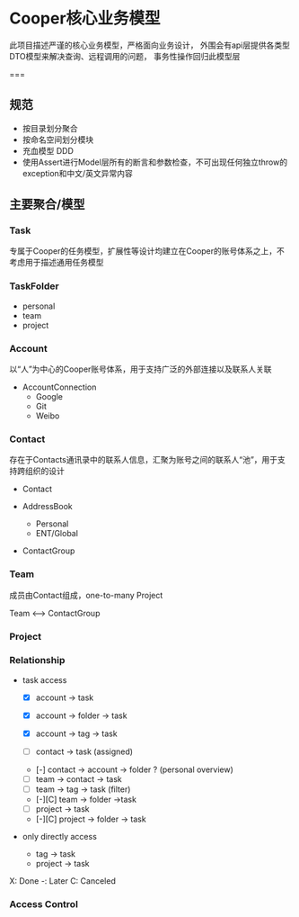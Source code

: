 ﻿# Cooper核心业务模型

此项目描述严谨的核心业务模型，严格面向业务设计，
外围会有api层提供各类型DTO模型来解决查询、远程调用的问题，
事务性操作回归此模型层

===

## 规范

- 按目录划分聚合
- 按命名空间划分模块
- 充血模型 DDD
- 使用Assert进行Model层所有的断言和参数检查，不可出现任何独立throw的exception和中文/英文异常内容

## 主要聚合/模型


### Task

专属于Cooper的任务模型，扩展性等设计均建立在Cooper的账号体系之上，不考虑用于描述通用任务模型

### TaskFolder

- personal
- team
- project

### Account
以“人”为中心的Cooper账号体系，用于支持广泛的外部连接以及联系人关联

- AccountConnection
	- Google
	- Git
	- Weibo

### Contact

存在于Contacts通讯录中的联系人信息，汇聚为账号之间的联系人“池”，用于支持跨组织的设计

- Contact
	
- AddressBook
	- Personal
	- ENT/Global
- ContactGroup

### Team

成员由Contact组成，one-to-many Project

Team <--> ContactGroup

### Project


### Relationship

- task access
	- [X] account -> task
	- [X] account -> folder -> task
	- [X] account -> tag -> task

	- [ ] contact -> task (assigned)
	- [-] contact -> account -> folder ? (personal overview)
	
	- [ ] team -> contact -> task
	- [ ] team -> tag -> task (filter)
	- [-][C] team -> folder ->task
	
	- [ ] project -> task
	- [-][C] project -> folder -> task

- only directly access
	- tag -> task
	- project -> task

X: Done
-: Later
C: Canceled

### Access Control